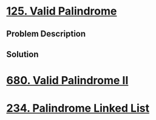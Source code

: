 # [125. Valid Palindrome](https://leetcode.com/problems/valid-palindrome/description/)
## Problem Description

## Solution

# [680. Valid Palindrome II](https://leetcode.com/problems/valid-palindrome-ii/description/)

# [234. Palindrome Linked List](https://leetcode.com/problems/palindrome-linked-list/description/)
